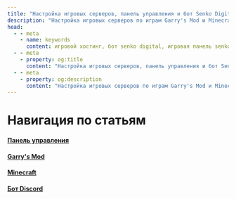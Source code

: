 ```yaml
---
title: "Настройка игровых серверов, панель управления и бот Senko Digital"
description: "Настройка игровых серверов по играм Garry's Mod и Minecraft, гайды по панели управления хостинг-провайдера Senko Digital и управлению серверами через бота Discord."
head:
  - - meta
    - name: keywords
      content: игровой хостинг, бот senko digital, игровая панель senko digital, сенко дигитал
  - - meta
    - property: og:title 
      content: "Настройка игровых серверов, панель управления и бот Senko Digital"
  - - meta
    - property: og:description
      content: "Настройка игровых серверов по играм Garry's Mod и Minecraft, гайды по панели управления хостинг-провайдера Senko Digital и управлению серверами через бота Discord."
---
```


# Навигация по статьям

#### [Панель управления](/ru/panel/)

#### [Garry's Mod](/ru/games/gmod/)

#### [Minecraft](/ru/games/minecraft/)

#### [Бот Discord](/ru/bot/)
